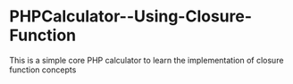 # PHPCalculator--Using-Closure-Function
This is a simple core PHP calculator to learn the implementation of closure function concepts
